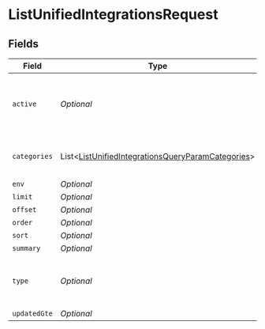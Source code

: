 # ListUnifiedIntegrationsRequest


## Fields

| Field                                                                                                                       | Type                                                                                                                        | Required                                                                                                                    | Description                                                                                                                 |
| --------------------------------------------------------------------------------------------------------------------------- | --------------------------------------------------------------------------------------------------------------------------- | --------------------------------------------------------------------------------------------------------------------------- | --------------------------------------------------------------------------------------------------------------------------- |
| `active`                                                                                                                    | *Optional<Boolean>*                                                                                                         | :heavy_minus_sign:                                                                                                          | Filter the results for only the workspace's active integrations                                                             |
| `categories`                                                                                                                | List<[ListUnifiedIntegrationsQueryParamCategories](../../models/operations/ListUnifiedIntegrationsQueryParamCategories.md)> | :heavy_minus_sign:                                                                                                          | Filter the results on these categories                                                                                      |
| `env`                                                                                                                       | *Optional<String>*                                                                                                          | :heavy_minus_sign:                                                                                                          | N/A                                                                                                                         |
| `limit`                                                                                                                     | *Optional<Double>*                                                                                                          | :heavy_minus_sign:                                                                                                          | N/A                                                                                                                         |
| `offset`                                                                                                                    | *Optional<Double>*                                                                                                          | :heavy_minus_sign:                                                                                                          | N/A                                                                                                                         |
| `order`                                                                                                                     | *Optional<String>*                                                                                                          | :heavy_minus_sign:                                                                                                          | N/A                                                                                                                         |
| `sort`                                                                                                                      | *Optional<String>*                                                                                                          | :heavy_minus_sign:                                                                                                          | N/A                                                                                                                         |
| `summary`                                                                                                                   | *Optional<Boolean>*                                                                                                         | :heavy_minus_sign:                                                                                                          | N/A                                                                                                                         |
| `type`                                                                                                                      | *Optional<String>*                                                                                                          | :heavy_minus_sign:                                                                                                          | Filter the results for only this integration type                                                                           |
| `updatedGte`                                                                                                                | *Optional<String>*                                                                                                          | :heavy_minus_sign:                                                                                                          | N/A                                                                                                                         |